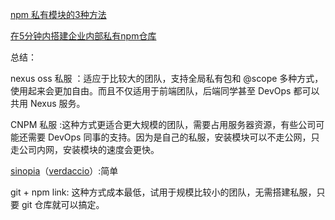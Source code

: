 [npm 私有模块的3种方法](https://www.jianshu.com/p/a9540d9f8d9c)

[在5分钟内搭建企业内部私有npm仓库](https://github.com/jaywcjlove/handbook/blob/master/CentOS/%E5%9C%A85%E5%88%86%E9%92%9F%E5%86%85%E6%90%AD%E5%BB%BA%E4%BC%81%E4%B8%9A%E5%86%85%E9%83%A8%E7%A7%81%E6%9C%89npm%E4%BB%93%E5%BA%93.md)



总结：

nexus oss 私服 ：适应于比较大的团队，支持全局私有包和 @scope 多种方式，使用起来会更加自由。而且不仅适用于前端团队，后端同学甚至 DevOps 都可以共用 Nexus 服务。

CNPM 私服 :这种方式更适合更大规模的团队，需要占用服务器资源，有些公司可能还需要 DevOps 同事的支持。因为是自己的私服，安装模块可以不走公网，只走公司内网，安装模块的速度会更快。

[sinopia](https://github.com/rlidwka/sinopia)（[verdaccio](https://github.com/verdaccio/verdaccio)）:简单

git + npm link: 这种方式成本最低，试用于规模比较小的团队，无需搭建私服，只要 git 仓库就可以搞定。





